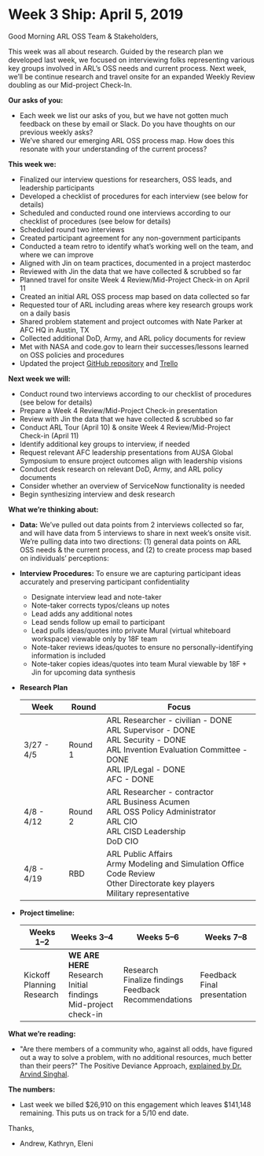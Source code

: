 # Week 3 Ship: April 5, 2019

Good Morning ARL OSS Team & Stakeholders,

This week was all about research. Guided by the research plan we developed last week, we focused on interviewing folks representing various key groups involved in ARL’s OSS needs and current process. Next week, we’ll be continue research and travel onsite for an expanded Weekly Review doubling as our Mid-project Check-In.

**Our asks of you:**

- Each week we list our asks of you, but we have not gotten much feedback on these by email or Slack. Do you have thoughts on our previous weekly asks?
- We’ve shared our emerging ARL OSS process map. How does this resonate with your understanding of the current process?

**This week we:**

- Finalized our interview questions for researchers, OSS leads, and leadership participants
- Developed a checklist of procedures for each interview (see below for details)
- Scheduled and conducted round one interviews according to our checklist of procedures (see below for details)
- Scheduled round two interviews
- Created participant agreement for any non-government participants
- Conducted a team retro to identify what’s working well on the team, and where we can improve
- Aligned with Jin on team practices, documented in a project masterdoc
- Reviewed with Jin the data that we have collected & scrubbed so far
- Planned travel for onsite Week 4 Review/Mid-Project Check-in on April 11
- Created an initial ARL OSS process map based on data collected so far
- Requested tour of ARL including areas where key research groups work on a daily basis
- Shared problem statement and project outcomes with Nate Parker at AFC HQ in Austin, TX
- Collected additional DoD, Army, and ARL policy documents for review
- Met with NASA and code.gov to learn their successes/lessons learned on OSS policies and procedures
- Updated the project [GitHub repository](https://github.com/18F/arl-oss-process) and [Trello](https://trello.com/b/MU2Dlyz6/us-army-arl-path-analysis)

**Next week we will:**

- Conduct round two interviews according to our checklist of procedures (see below for details)
- Prepare a Week 4 Review/Mid-Project Check-in presentation
- Review with Jin the data that we have collected & scrubbed so far
- Conduct ARL Tour (April 10) & onsite Week 4 Review/Mid-Project Check-in (April 11)
- Identify additional key groups to interview, if needed
- Request relevant AFC leadership presentations from AUSA Global Symposium to ensure project outcomes align with leadership visions 
- Conduct desk research on relevant DoD, Army, and ARL policy documents
- Consider whether an overview of ServiceNow functionality is needed
- Begin synthesizing interview and desk research

**What we’re thinking about:**

- **Data:** We’ve pulled out data points from 2 interviews collected so far, and will have data from 5 interviews to share in next week’s onsite visit. We’re pulling data into two directions: (1) general data points on ARL OSS needs & the current process, and (2) to create process map based on individuals’ perceptions: 
- **Interview Procedures:** To ensure we are capturing participant ideas accurately and preserving participant confidentiality
  - Designate interview lead and note-taker
  - Note-taker corrects typos/cleans up notes
  - Lead adds any additional notes
  - Lead sends follow up email to participant
  - Lead pulls ideas/quotes into private Mural (virtual whiteboard workspace) viewable only by 18F team
  - Note-taker reviews ideas/quotes to ensure no personally-identifying information is included
  - Note-taker copies ideas/quotes into team Mural viewable by 18F + Jin for upcoming data synthesis 
- **Research Plan**

  | Week | Round | Focus | 
  |------|-------|-------|
  | 3/27 - 4/5 | Round 1 | ARL Researcher - civilian - DONE<br>ARL Supervisor - DONE<br>ARL Security - DONE<br>ARL Invention Evaluation Committee - DONE<br>ARL IP/Legal - DONE<br>AFC - DONE |
  | 4/8 - 4/12 | Round 2 | ARL Researcher - contractor<br>ARL Business Acumen<br>ARL OSS Policy Administrator<br>ARL CIO<br>ARL CISD Leadership<br>DoD CIO
  | 4/8 - 4/19 | RBD | ARL Public Affairs<br>Army Modeling and Simulation Office<br>Code Review<br>Other Directorate key players<br>Military representative

- **Project timeline:**

  | Weeks 1–2 | Weeks 3–4 | Weeks 5–6 | Weeks 7–8 |
  |-----------|-----------|-----------|-----------|
  | Kickoff<br>Planning<br>Research | <strong>WE ARE HERE</strong><br>Research<br>Initial findings<br>Mid-project check-in | Research<br>Finalize findings<br>Feedback<br>Recommendations | Feedback<br>Final presentation |

**What we’re reading:**

- "Are there members of a community who, against all odds, have figured out a way to solve a problem, with no additional resources, much better than their peers?" The Positive Deviance Approach, [explained by Dr. Arvind Singhal](https://www.youtube.com/watch?v=n-NAvN-PLW0).

**The numbers:**

- Last week we billed $26,910 on this engagement which leaves $141,148 remaining. This puts us on track for a 5/10 end date. 

Thanks,
- Andrew, Kathryn, Eleni
